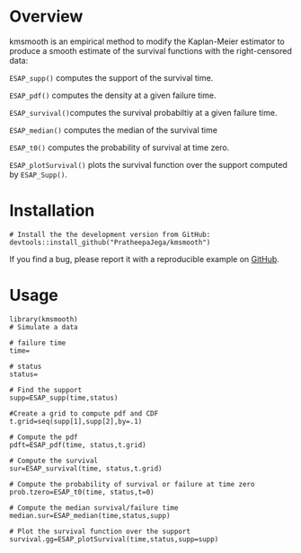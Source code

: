 # Overview
kmsmooth is an empirical method to modify the Kaplan-Meier estimator 
to produce a smooth estimate of the survival functions with the right-censored data:

`ESAP_supp()` computes the support of the survival time.

`ESAP_pdf()` computes the density at a given failure time.

`ESAP_survival()`computes the survival probabiltiy at a given failure time.

`ESAP_median()` computes the median of the survival time

`ESAP_t0()` computes the probability of survival at time zero.

`ESAP_plotSurvival()` plots the survival function over the support computed by `ESAP_Supp()`.

# Installation
```{r }
# Install the the development version from GitHub:
devtools::install_github("PratheepaJega/kmsmooth")
```

If you find a bug, please report it with a reproducible example on [GitHub](https://github.com/PJega31/kmsmooth/issues). 

# Usage
```{r }
library(kmsmooth)
# Simulate a data

# failure time
time=

# status
status=

# Find the support
supp=ESAP_supp(time,status)

#Create a grid to compute pdf and CDF
t.grid=seq(supp[1],supp[2],by=.1)

# Compute the pdf
pdft=ESAP_pdf(time, status,t.grid)

# Compute the survival
sur=ESAP_survival(time, status,t.grid)

# Compute the probability of survival or failure at time zero
prob.tzero=ESAP_t0(time, status,t=0)

# Compute the median survival/failure time
median.sur=ESAP_median(time,status,supp)

# Plot the survival function over the support
survival.gg=ESAP_plotSurvival(time,status,supp=supp)
```
